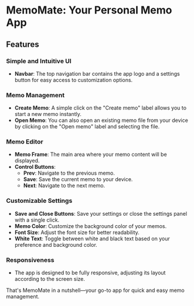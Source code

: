 # MemoMate: Your Personal Memo App

## Features

### Simple and Intuitive UI
- **Navbar**: The top navigation bar contains the app logo and a settings button for easy access to customization options.
  
### Memo Management
- **Create Memo**: A simple click on the "Create memo" label allows you to start a new memo instantly.
- **Open Memo**: You can also open an existing memo file from your device by clicking on the "Open memo" label and selecting the file.

### Memo Editor
- **Memo Frame**: The main area where your memo content will be displayed.
- **Control Buttons**: 
  - **Prev**: Navigate to the previous memo.
  - **Save**: Save the current memo to your device.
  - **Next**: Navigate to the next memo.

### Customizable Settings
- **Save and Close Buttons**: Save your settings or close the settings panel with a single click.
- **Memo Color**: Customize the background color of your memos.
- **Font Size**: Adjust the font size for better readability.
- **White Text**: Toggle between white and black text based on your preference and background color.

### Responsiveness
- The app is designed to be fully responsive, adjusting its layout according to the screen size.

That's MemoMate in a nutshell—your go-to app for quick and easy memo management.
